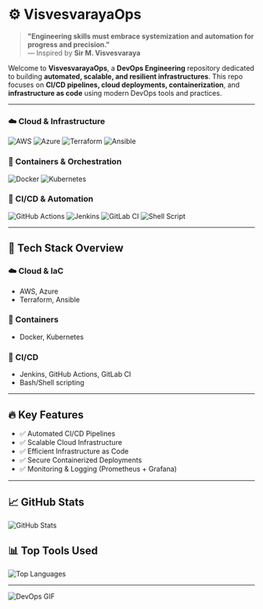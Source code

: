 <h1>⚙️ VisvesvarayaOps</h1>
<blockquote>
  <strong>"Engineering skills must embrace systemization and automation for progress and precision."</strong><br>
  — Inspired by <strong>Sir M. Visvesvaraya</strong>
</blockquote>

<p>Welcome to <strong>VisvesvarayaOps</strong>, a <strong>DevOps Engineering</strong> repository dedicated to building <strong>automated, scalable, and resilient infrastructures</strong>. This repo focuses on <strong>CI/CD pipelines, cloud deployments, containerization</strong>, and <strong>infrastructure as code</strong> using modern DevOps tools and practices.</p>

<hr>

<h3>☁️ Cloud & Infrastructure</h3>
<img src="https://img.shields.io/badge/AWS-232F3E?style=for-the-badge&logo=amazonaws&logoColor=white" alt="AWS">
<img src="https://img.shields.io/badge/Azure-0078D4?style=for-the-badge&logo=microsoft-azure&logoColor=white" alt="Azure">
<img src="https://img.shields.io/badge/Terraform-623CE4?style=for-the-badge&logo=terraform&logoColor=white" alt="Terraform">
<img src="https://img.shields.io/badge/Ansible-EE0000?style=for-the-badge&logo=ansible&logoColor=white" alt="Ansible">

<h3>🐳 Containers & Orchestration</h3>
<img src="https://img.shields.io/badge/Docker-2496ED?style=for-the-badge&logo=docker&logoColor=white" alt="Docker">
<img src="https://img.shields.io/badge/Kubernetes-326CE5?style=for-the-badge&logo=kubernetes&logoColor=white" alt="Kubernetes">

<h3>🔁 CI/CD & Automation</h3>
<img src="https://img.shields.io/badge/GitHub_Actions-2088FF?style=for-the-badge&logo=github-actions&logoColor=white" alt="GitHub Actions">
<img src="https://img.shields.io/badge/Jenkins-D24939?style=for-the-badge&logo=jenkins&logoColor=white" alt="Jenkins">
<img src="https://img.shields.io/badge/GitLab_CI-FC6D26?style=for-the-badge&logo=gitlab&logoColor=white" alt="GitLab CI">
<img src="https://img.shields.io/badge/Shell-4EAA25?style=for-the-badge&logo=gnu-bash&logoColor=white" alt="Shell Script">

<hr>

<h2>📌 Tech Stack Overview</h2>

<h3>☁️ Cloud & IaC</h3>
<ul>
  <li>AWS, Azure</li>
  <li>Terraform, Ansible</li>
</ul>

<h3>🐳 Containers</h3>
<ul>
  <li>Docker, Kubernetes</li>
</ul>

<h3>🔁 CI/CD</h3>
<ul>
  <li>Jenkins, GitHub Actions, GitLab CI</li>
  <li>Bash/Shell scripting</li>
</ul>

<hr>

<h2>🔥 Key Features</h2>
<ul>
  <li>✅ Automated CI/CD Pipelines</li>
  <li>✅ Scalable Cloud Infrastructure</li>
  <li>✅ Efficient Infrastructure as Code</li>
  <li>✅ Secure Containerized Deployments</li>
  <li>✅ Monitoring & Logging (Prometheus + Grafana)</li>
</ul>

<hr>

<h2>📈 GitHub Stats</h2>
<img src="https://github-readme-stats.vercel.app/api?username=YourGitHubUsername&show_icons=true&theme=tokyonight" alt="GitHub Stats">

<h2>📊 Top Tools Used</h2>
<img src="https://github-readme-stats.vercel.app/api/top-langs/?username=YourGitHubUsername&layout=compact&theme=tokyonight" alt="Top Languages">

<hr>

<img src="https://media.giphy.com/media/qgQUggAC3Pfv687qPC/giphy.gif" alt="DevOps GIF">
